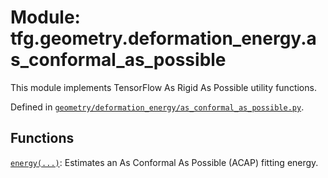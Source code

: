 <div itemscope itemtype="http://developers.google.com/ReferenceObject">
<meta itemprop="name" content="tfg.geometry.deformation_energy.as_conformal_as_possible" />
<meta itemprop="path" content="Stable" />
</div>

# Module: tfg.geometry.deformation_energy.as_conformal_as_possible

This module implements TensorFlow As Rigid As Possible utility functions.



Defined in [`geometry/deformation_energy/as_conformal_as_possible.py`](https://github.com/tensorflow/graphics/blob/master/tensorflow_graphics/geometry/deformation_energy/as_conformal_as_possible.py).

<!-- Placeholder for "Used in" -->


## Functions

[`energy(...)`](../../../tfg/geometry/deformation_energy/as_conformal_as_possible/energy.md): Estimates an As Conformal As Possible (ACAP) fitting energy.

